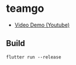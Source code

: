 # teamgo

- [Video Demo (Youtube)](https://youtu.be/57xf2nYG-8s)

## Build

```
flutter run --release
```